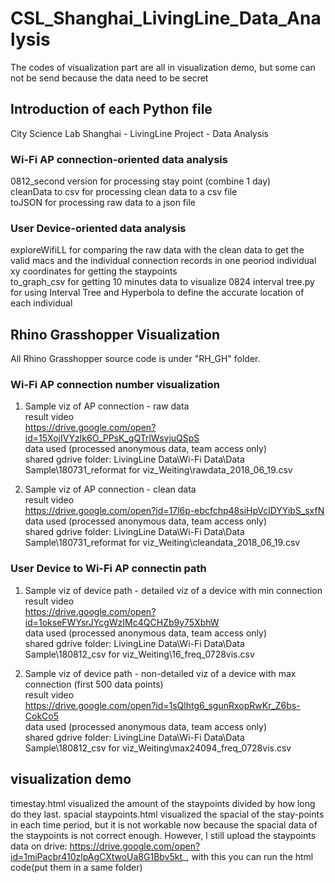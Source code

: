# CSL_Shanghai_LivingLine_Data_Analysis

The codes of visualization part are all in visualization demo, but some can not be send because the data need to be secret

## Introduction of each Python file 
City Science Lab Shanghai - LivingLine Project - Data Analysis

### Wi-Fi AP connection-oriented data analysis
0812_second version for processing stay point (combine 1 day)  
cleanData to csv for processing clean data to a csv file  
toJSON for processing raw data to a json file  

### User Device-oriented data analysis
exploreWifiLL for comparing the raw data with the clean data to get the valid macs and the individual connection records in one peoriod
individual xy coordinates for getting the staypoints  
to_graph_csv for getting 10 minutes data to visualize
0824 interval tree.py for using Interval Tree and Hyperbola to define the accurate location of each individual 

## Rhino Grasshopper Visualization

All Rhino Grasshopper source code is under "RH_GH" folder. 

### Wi-Fi AP connection number visualization
1. Sample viz of AP connection - raw data  
result video  
https://drive.google.com/open?id=15XojIVYzIk6O_PPsK_gQTrlWsvjuQSpS  
data used (processed anonymous data, team access only)  
shared gdrive folder: LivingLine Data\Wi-Fi Data\Data Sample\180731_reformat for viz_Weiting\rawdata_2018_06_19.csv  
  
2. Sample viz of AP connection - clean data  
result video  
https://drive.google.com/open?id=17l6p-ebcfchp48siHpVclDYYibS_sxfN  
data used (processed anonymous data, team access only)  
shared gdrive folder: LivingLine Data\Wi-Fi Data\Data Sample\180731_reformat for viz_Weiting\cleandata_2018_06_19.csv  
  
### User Device to Wi-Fi AP connectin path
1. Sample viz of device path - detailed viz of a device with min connection  
result video  
https://drive.google.com/open?id=1okseFWYsrJYcgWzIMc4QCHZb9y75XbhW  
data used (processed anonymous data, team access only)  
shared gdrive folder: LivingLine Data\Wi-Fi Data\Data Sample\180812_csv for viz_Weiting\16_freq_0728vis.csv  
  
2. Sample viz of device path - non-detailed viz of a device with max connection (first 500 data points)  
result video  
https://drive.google.com/open?id=1sQlhtg6_sgunRxopRwKr_Z6bs-CokCo5  
data used (processed anonymous data, team access only)  
shared gdrive folder: LivingLine Data\Wi-Fi Data\Data Sample\180812_csv for viz_Weiting\max24094_freq_0728vis.csv  

## visualization demo
timestay.html visualized the amount of the staypoints divided by how long do they last. 
spacial staypoints.html visualized the spacial of the stay-points in each time period, but it is not workable now because the spacial data of the staypoints is not correct enough. However, I still upload the staypoints data on drive: https://drive.google.com/open?id=1miPacbr410zlpAgCXtwoUa8G1Bbv5kt_, with this you can run the html code(put them in a same folder)
